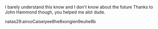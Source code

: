 I barely understand this know and I don't know about the future
Thanks to John Hammond though, you helped me alot dude.


natas29:airooCaiseiyee8he8xongien9euhe8b
